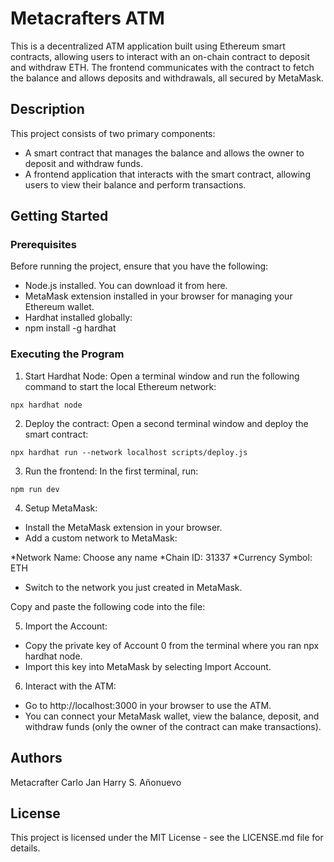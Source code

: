 # Metacrafters ATM
This is a decentralized ATM application built using Ethereum smart contracts, allowing users to interact with an on-chain contract to deposit and withdraw ETH. The frontend communicates with the contract to fetch the balance and allows deposits and withdrawals, all secured by MetaMask.

## Description
This project consists of two primary components:

* A smart contract that manages the balance and allows the owner to deposit and withdraw funds.
* A frontend application that interacts with the smart contract, allowing users to view their balance and perform transactions.

## Getting Started
### Prerequisites
Before running the project, ensure that you have the following:

* Node.js installed. You can download it from here.
* MetaMask extension installed in your browser for managing your Ethereum wallet.
* Hardhat installed globally:
* npm install -g hardhat

### Executing the Program
1. Start Hardhat Node: Open a terminal window and run the following command to start the local Ethereum network:
```
npx hardhat node
```

2. Deploy the contract: Open a second terminal window and deploy the smart contract:
```
npx hardhat run --network localhost scripts/deploy.js
```

3. Run the frontend: In the first terminal, run:
```
npm run dev
```

4. Setup MetaMask:
* Install the MetaMask extension in your browser.
* Add a custom network to MetaMask:

*Network Name: Choose any name
*Chain ID: 31337
*Currency Symbol: ETH

* Switch to the network you just created in MetaMask.

Copy and paste the following code into the file:

5. Import the Account:
* Copy the private key of Account 0 from the terminal where you ran npx hardhat node.
* Import this key into MetaMask by selecting Import Account.

6. Interact with the ATM:
* Go to http://localhost:3000 in your browser to use the ATM.
* You can connect your MetaMask wallet, view the balance, deposit, and withdraw funds (only the owner of the contract can make transactions).

## Authors
Metacrafter Carlo Jan Harry S. Añonuevo

## License
This project is licensed under the MIT License - see the LICENSE.md file for details.
